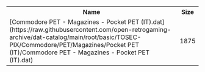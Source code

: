 <table>
<tr><th>Name</th><th>Size</th></tr>
<tr><td>
[Commodore PET - Magazines - Pocket PET (IT).dat](https://raw.githubusercontent.com/open-retrogaming-archive/dat-catalog/main/root/basic/TOSEC-PIX/Commodore/PET/Magazines/Pocket PET (IT)/Commodore PET - Magazines - Pocket PET (IT).dat)
</td><td>1875</td></tr>
</table>
